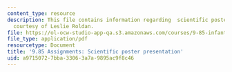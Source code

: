 ```yaml
---
content_type: resource
description: This file contains information regarding  scientific poster presentation
  courtesy of Leslie Roldan.
file: https://ol-ocw-studio-app-qa.s3.amazonaws.com/courses/9-85-infant-and-early-childhood-cognition-fall-2012/a97150727bba33063a7a9895ac9f8c46_MIT9_85F12_Posters.pdf
file_type: application/pdf
resourcetype: Document
title: '9.85 Assignments: Scientific poster presentation'
uid: a9715072-7bba-3306-3a7a-9895ac9f8c46
---
```

